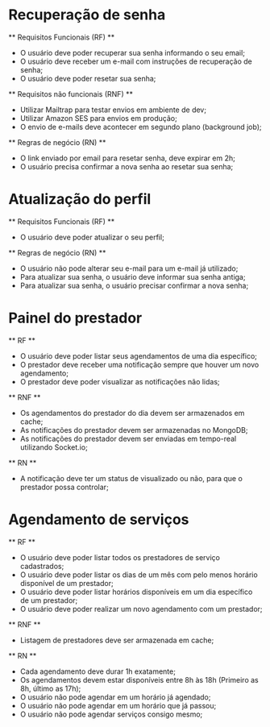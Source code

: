 # Recuperação de senha

** Requisitos Funcionais (RF) **

- O usuário deve poder recuperar sua senha informando o seu email;
- O usuário deve receber um e-mail com instruções de recuperação de senha;
- O usuário deve poder resetar sua senha;

** Requisitos não funcionais (RNF) **

- Utilizar Mailtrap para testar envios em ambiente de dev;
- Utilizar Amazon SES para envios em produção;
- O envio de e-mails deve acontecer em segundo plano (background job);

** Regras de negócio (RN) **

- O link enviado por email para resetar senha, deve expirar em 2h;
- O usuário precisa confirmar a nova senha ao resetar sua senha;

# Atualização do perfil

** Requisitos Funcionais (RF) **

- O usuário deve poder atualizar o seu perfil;

** Regras de negócio (RN) **

- O usuário não pode alterar seu e-mail para um e-mail já utilizado;
- Para atualizar sua senha, o usuário deve informar sua senha antiga;
- Para atualizar sua senha, o usuário precisar confirmar a nova senha;

# Painel do prestador

** RF **

- O usuário deve poder listar seus agendamentos de uma dia específico;
- O prestador deve receber uma notificação sempre que houver um novo agendamento;
- O prestador deve poder visualizar as notificações não lidas;

** RNF **

- Os agendamentos do prestador do dia devem ser armazenados em cache;
- As notificações do prestador devem ser armazenadas no MongoDB;
- As notificações do prestador devem ser enviadas em tempo-real utilizando Socket.io;

** RN **

- A notificação deve ter um status de visualizado ou não, para que o prestador possa controlar;

# Agendamento de serviços

** RF **

- O usuário deve poder listar todos os prestadores de serviço cadastrados;
- O usuário deve poder listar os dias de um mês com pelo menos horário disponível de um prestador;
- O usuário deve poder listar horários disponíveis em um dia específico de um prestador;
- O usuário deve poder realizar um novo agendamento com um prestador;

** RNF **

- Listagem de prestadores deve ser armazenada em cache;

** RN **

- Cada agendamento deve durar 1h exatamente;
- Os agendamentos devem estar disponíveis entre 8h às 18h (Primeiro as 8h, último as 17h);
- O usuário não pode agendar em um horário já agendado;
- O usuário não pode agendar em um horário que já passou;
- O usuário não pode agendar serviços consigo mesmo;
